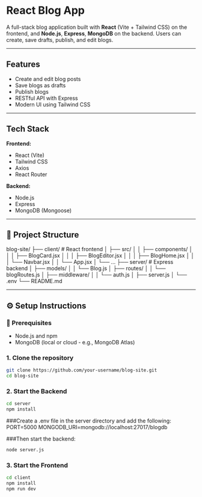 # React Blog App

A full-stack blog application built with **React** (Vite + Tailwind CSS) on the frontend, and **Node.js**, **Express**, **MongoDB** on the backend. Users can create, save drafts, publish, and edit blogs.

---

## Features

- Create and edit blog posts
- Save blogs as drafts
- Publish blogs
- RESTful API with Express
- Modern UI using Tailwind CSS

---

## Tech Stack

**Frontend:**
- React (Vite)
- Tailwind CSS
- Axios
- React Router

**Backend:**
- Node.js
- Express
- MongoDB (Mongoose)

---

## 📂 Project Structure
blog-site/
├── client/ # React frontend
│ ├── src/
│ │ ├── components/
│ │ │ ├── BlogCard.jsx
│ │ │ ├── BlogEditor.jsx
│ │ │ ├── BlogHome.jsx
│ │ │ └── Navbar.jsx
│ │ └── App.jsx
│ └── ...
├── server/ # Express backend
│ ├── models/
│ │ └── Blog.js
│ ├── routes/
│ │ └── blogRoutes.js
│ ├── middleware/
│ │ └── auth.js
│ ├── server.js
│ └── .env
└── README.md

---

## ⚙️ Setup Instructions

### 🔧 Prerequisites
- Node.js and npm
- MongoDB (local or cloud - e.g., MongoDB Atlas)

### 1. Clone the repository
```bash
git clone https://github.com/your-username/blog-site.git
cd blog-site
````

### 2. Start the Backend
```bash
cd server
npm install
```

###Create a .env file in the server directory and add the following:
PORT=5000
MONGODB_URI=mongodb://localhost:27017/blogdb

###Then start the backend:
```bash
node server.js
```


### 3. Start the Frontend
```bash
cd client
npm install
npm run dev
```
